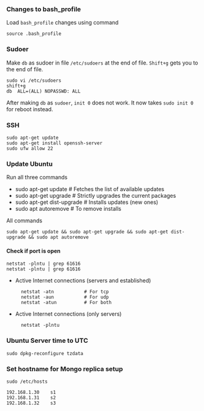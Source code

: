 ### Changes to bash_profile
Load `bash_profile` changes using command

    source .bash_profile

### Sudoer
Make `db` as sudoer in file `/etc/sudoers` at the end of file. `Shift+g` gets you to the end of file.

    sudo vi /etc/sudoers
    shift+g
    db  ALL=(ALL) NOPASSWD: ALL
    
After making `db` as `sudoer`, `init 0` does not work. It now takes `sudo init 0` for reboot instead.
    
### SSH
    
    sudo apt-get update
    sudo apt-get install openssh-server
    sudo ufw allow 22
    
### Update Ubuntu
Run all three commands
    
- sudo apt-get update        # Fetches the list of available updates
- sudo apt-get upgrade       # Strictly upgrades the current packages
- sudo apt-get dist-upgrade  # Installs updates (new ones)
- sudo apt autoremove        # To remove installs 

All commands 

    sudo apt-get update && sudo apt-get upgrade && sudo apt-get dist-upgrade && sudo apt autoremove
    
#### Check if port is open 
    
    netstat -plntu | grep 61616
    netstat -plntu | grep 61616
    
- Active Internet connections (servers and established)
    
        netstat -atn           # For tcp
        netstat -aun           # For udp
        netstat -atun          # For both

- Active Internet connections (only servers)
    
        netstat -plntu
    
### Ubuntu Server time to UTC
    
    sudo dpkg-reconfigure tzdata    
    
### Set hostname for Mongo replica setup
    
    sudo /etc/hosts
    
    192.168.1.30    s1
    192.168.1.31    s2
    192.168.1.32    s3